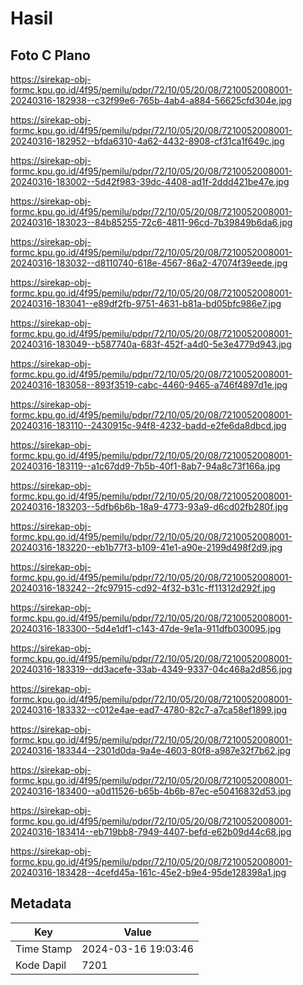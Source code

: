 # Hasil

## Foto C Plano

https://sirekap-obj-formc.kpu.go.id/4f95/pemilu/pdpr/72/10/05/20/08/7210052008001-20240316-182938--c32f99e6-765b-4ab4-a884-56625cfd304e.jpg

https://sirekap-obj-formc.kpu.go.id/4f95/pemilu/pdpr/72/10/05/20/08/7210052008001-20240316-182952--bfda6310-4a62-4432-8908-cf31ca1f649c.jpg

https://sirekap-obj-formc.kpu.go.id/4f95/pemilu/pdpr/72/10/05/20/08/7210052008001-20240316-183002--5d42f983-39dc-4408-ad1f-2ddd421be47e.jpg

https://sirekap-obj-formc.kpu.go.id/4f95/pemilu/pdpr/72/10/05/20/08/7210052008001-20240316-183023--84b85255-72c6-4811-96cd-7b39849b6da6.jpg

https://sirekap-obj-formc.kpu.go.id/4f95/pemilu/pdpr/72/10/05/20/08/7210052008001-20240316-183032--d8110740-618e-4567-86a2-47074f39eede.jpg

https://sirekap-obj-formc.kpu.go.id/4f95/pemilu/pdpr/72/10/05/20/08/7210052008001-20240316-183041--e89df2fb-9751-4631-b81a-bd05bfc986e7.jpg

https://sirekap-obj-formc.kpu.go.id/4f95/pemilu/pdpr/72/10/05/20/08/7210052008001-20240316-183049--b587740a-683f-452f-a4d0-5e3e4779d943.jpg

https://sirekap-obj-formc.kpu.go.id/4f95/pemilu/pdpr/72/10/05/20/08/7210052008001-20240316-183058--893f3519-cabc-4460-9465-a746f4897d1e.jpg

https://sirekap-obj-formc.kpu.go.id/4f95/pemilu/pdpr/72/10/05/20/08/7210052008001-20240316-183110--2430915c-94f8-4232-badd-e2fe6da8dbcd.jpg

https://sirekap-obj-formc.kpu.go.id/4f95/pemilu/pdpr/72/10/05/20/08/7210052008001-20240316-183119--a1c67dd9-7b5b-40f1-8ab7-94a8c73f166a.jpg

https://sirekap-obj-formc.kpu.go.id/4f95/pemilu/pdpr/72/10/05/20/08/7210052008001-20240316-183203--5dfb6b6b-18a9-4773-93a9-d6cd02fb280f.jpg

https://sirekap-obj-formc.kpu.go.id/4f95/pemilu/pdpr/72/10/05/20/08/7210052008001-20240316-183220--eb1b77f3-b109-41e1-a90e-2199d498f2d9.jpg

https://sirekap-obj-formc.kpu.go.id/4f95/pemilu/pdpr/72/10/05/20/08/7210052008001-20240316-183242--2fc97915-cd92-4f32-b31c-ff11312d292f.jpg

https://sirekap-obj-formc.kpu.go.id/4f95/pemilu/pdpr/72/10/05/20/08/7210052008001-20240316-183300--5d4e1df1-c143-47de-9e1a-911dfb030095.jpg

https://sirekap-obj-formc.kpu.go.id/4f95/pemilu/pdpr/72/10/05/20/08/7210052008001-20240316-183319--dd3acefe-33ab-4349-9337-04c468a2d856.jpg

https://sirekap-obj-formc.kpu.go.id/4f95/pemilu/pdpr/72/10/05/20/08/7210052008001-20240316-183332--c012e4ae-ead7-4780-82c7-a7ca58ef1899.jpg

https://sirekap-obj-formc.kpu.go.id/4f95/pemilu/pdpr/72/10/05/20/08/7210052008001-20240316-183344--2301d0da-9a4e-4603-80f8-a987e32f7b62.jpg

https://sirekap-obj-formc.kpu.go.id/4f95/pemilu/pdpr/72/10/05/20/08/7210052008001-20240316-183400--a0d11526-b65b-4b6b-87ec-e50416832d53.jpg

https://sirekap-obj-formc.kpu.go.id/4f95/pemilu/pdpr/72/10/05/20/08/7210052008001-20240316-183414--eb719bb8-7949-4407-befd-e62b09d44c68.jpg

https://sirekap-obj-formc.kpu.go.id/4f95/pemilu/pdpr/72/10/05/20/08/7210052008001-20240316-183428--4cefd45a-161c-45e2-b9e4-95de128398a1.jpg


## Metadata

| Key        | Value               |
| ---------- | ------------------- |
| Time Stamp | 2024-03-16 19:03:46 |
| Kode Dapil | 7201                |




